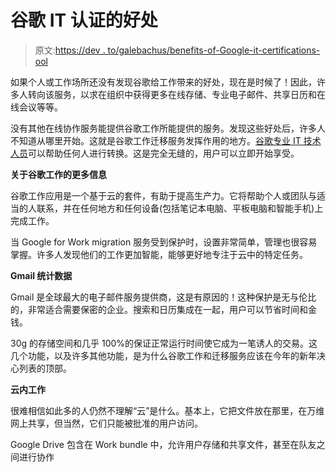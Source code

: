 # 谷歌 IT 认证的好处

> 原文:[https://dev . to/galebachus/benefits-of-Google-it-certifications-ool](https://dev.to/galebachus/benefits-of-google-it-certifications-ool)

如果个人或工作场所还没有发现谷歌给工作带来的好处，现在是时候了！因此，许多人转向该服务，以求在组织中获得更多在线存储、专业电子邮件、共享日历和在线会议等等。

没有其他在线协作服务能提供谷歌工作所能提供的服务。发现这些好处后，许多人不知道从哪里开始。这就是谷歌工作迁移服务发挥作用的地方。[谷歌专业 IT 技术人员](https://www.certsbuzz.com/google-cloud-certified-questions-bank)可以帮助任何人进行转换。这是完全无缝的，用户可以立即开始享受。

**关于谷歌工作的更多信息**

谷歌工作应用是一个基于云的套件，有助于提高生产力。它将帮助个人或团队与适当的人联系，并在任何地方和任何设备(包括笔记本电脑、平板电脑和智能手机)上完成工作。

当 Google for Work migration 服务受到保护时，设置非常简单，管理也很容易掌握。许多人发现他们的工作更加智能，能够更好地专注于云中的特定任务。

**Gmail 统计数据**

Gmail 是全球最大的电子邮件服务提供商，这是有原因的！这种保护是无与伦比的，非常适合需要保密的企业。搜索和日历集成在一起，用户可以节省时间和金钱。

30g 的存储空间和几乎 100%的保证正常运行时间使它成为一笔诱人的交易。这几个功能，以及许多其他功能，是为什么谷歌工作和迁移服务应该在今年的新年决心列表的顶部。

**云内工作**

很难相信如此多的人仍然不理解“云”是什么。基本上，它把文件放在那里，在万维网上共享，但当然，它们只能被批准的用户访问。

Google Drive 包含在 Work bundle 中，允许用户存储和共享文件，甚至在队友之间进行协作